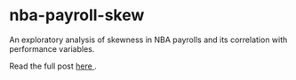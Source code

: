 nba-payroll-skew
================

An exploratory analysis of skewness in NBA payrolls and its correlation with performance variables.

Read the full post <a href = "http://edz504.github.io/nba-payroll-skew" target="blank"> here </a>.
